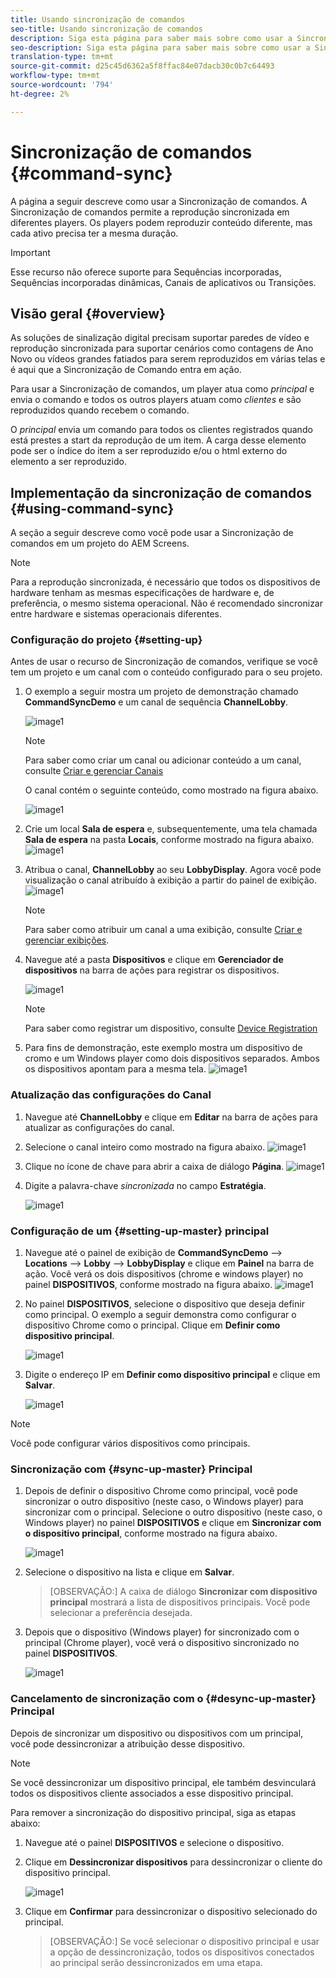 ```yaml
---
title: Usando sincronização de comandos
seo-title: Usando sincronização de comandos
description: Siga esta página para saber mais sobre como usar a Sincronização de comandos.
seo-description: Siga esta página para saber mais sobre como usar a Sincronização de comandos.
translation-type: tm+mt
source-git-commit: d25c45d6362a5f8ffac84e07dacb30c0b7c64493
workflow-type: tm+mt
source-wordcount: '794'
ht-degree: 2%

---
```



# Sincronização de comandos {#command-sync}

A página a seguir descreve como usar a Sincronização de comandos. A Sincronização de comandos permite a reprodução sincronizada em diferentes players. Os players podem reproduzir conteúdo diferente, mas cada ativo precisa ter a mesma duração.

>[!IMPORTANT]
>
>Esse recurso não oferece suporte para Sequências incorporadas, Sequências incorporadas dinâmicas, Canais de aplicativos ou Transições.

## Visão geral {#overview}

As soluções de sinalização digital precisam suportar paredes de vídeo e reprodução sincronizada para suportar cenários como contagens de Ano Novo ou vídeos grandes fatiados para serem reproduzidos em várias telas e é aqui que a Sincronização de Comando entra em ação.

Para usar a Sincronização de comandos, um player atua como *principal* e envia o comando e todos os outros players atuam como *clientes* e são reproduzidos quando recebem o comando.

O *principal* envia um comando para todos os clientes registrados quando está prestes a start da reprodução de um item. A carga desse elemento pode ser o índice do item a ser reproduzido e/ou o html externo do elemento a ser reproduzido.

## Implementação da sincronização de comandos {#using-command-sync}

A seção a seguir descreve como você pode usar a Sincronização de comandos em um projeto do AEM Screens.

>[!NOTE]
>
>Para a reprodução sincronizada, é necessário que todos os dispositivos de hardware tenham as mesmas especificações de hardware e, de preferência, o mesmo sistema operacional. Não é recomendado sincronizar entre hardware e sistemas operacionais diferentes.

### Configuração do projeto {#setting-up}

Antes de usar o recurso de Sincronização de comandos, verifique se você tem um projeto e um canal com o conteúdo configurado para o seu projeto.

1. O exemplo a seguir mostra um projeto de demonstração chamado **CommandSyncDemo** e um canal de sequência **ChannelLobby**.

   ![image1](assets/command-sync/command-sync1-1.png)

   >[!NOTE]
   >
   >Para saber como criar um canal ou adicionar conteúdo a um canal, consulte [Criar e gerenciar Canais](/help/user-guide/managing-channels.md)

   O canal contém o seguinte conteúdo, como mostrado na figura abaixo.

   ![image1](assets/command-sync/command-sync2-1.png)

1. Crie um local **Sala de espera** e, subsequentemente, uma tela chamada **Sala de espera** na pasta **Locais**, conforme mostrado na figura abaixo.
   ![image1](assets/command-sync/command-sync3-1.png)

1. Atribua o canal, **ChannelLobby** ao seu **LobbyDisplay**. Agora você pode visualização o canal atribuído à exibição a partir do painel de exibição.
   ![image1](assets/command-sync/command-sync4-1.png)

   >[!NOTE]
   >
   >Para saber como atribuir um canal a uma exibição, consulte [Criar e gerenciar exibições](/help/user-guide/managing-displays.md).

1. Navegue até a pasta **Dispositivos** e clique em **Gerenciador de dispositivos** na barra de ações para registrar os dispositivos.

   ![image1](assets/command-sync5.png)

   >[!NOTE]
   >
   >Para saber como registrar um dispositivo, consulte [Device Registration](/help/user-guide/device-registration.md)

1. Para fins de demonstração, este exemplo mostra um dispositivo de cromo e um Windows player como dois dispositivos separados. Ambos os dispositivos apontam para a mesma tela.
   ![image1](assets/command-sync6.png)

### Atualização das configurações do Canal

1. Navegue até **ChannelLobby** e clique em **Editar** na barra de ações para atualizar as configurações do canal.

1. Selecione o canal inteiro como mostrado na figura abaixo.
   ![image1](assets/command-sync/command-sync7-1.png)

1. Clique no ícone de chave para abrir a caixa de diálogo **Página**.
   ![image1](assets/command-sync/command-sync8-1.png)

1. Digite a palavra-chave *sincronizada* no campo **Estratégia**.

   ![image1](assets/command-sync/command-sync9-1.png)


### Configuração de um {#setting-up-master} principal

1. Navegue até o painel de exibição de **CommandSyncDemo** —> **Locations** —> **Lobby** —> **LobbyDisplay** e clique em **Painel** na barra de ação.
Você verá os dois dispositivos (chrome e windows player) no painel **DISPOSITIVOS**, conforme mostrado na figura abaixo.
   ![image1](assets/command-sync/command-sync10-1.png)

1. No painel **DISPOSITIVOS**, selecione o dispositivo que deseja definir como principal. O exemplo a seguir demonstra como configurar o dispositivo Chrome como o principal. Clique em **Definir como dispositivo principal**.

   ![image1](assets/command-sync/command-sync11-1.png)

1. Digite o endereço IP em **Definir como dispositivo principal** e clique em **Salvar**.

   ![image1](assets/command-sync/command-sync12-1.png)

>[!NOTE]
>
>Você pode configurar vários dispositivos como principais.

### Sincronização com {#sync-up-master} Principal

1. Depois de definir o dispositivo Chrome como principal, você pode sincronizar o outro dispositivo (neste caso, o Windows player) para sincronizar com o principal.
Selecione o outro dispositivo (neste caso, o Windows player) no painel **DISPOSITIVOS** e clique em **Sincronizar com o dispositivo principal**, conforme mostrado na figura abaixo.

   ![image1](assets/command-sync/command-sync13-1.png)

1. Selecione o dispositivo na lista e clique em **Salvar**.

   >[OBSERVAÇÃO:]
   > A caixa de diálogo **Sincronizar com dispositivo principal** mostrará a lista de dispositivos principais. Você pode selecionar a preferência desejada.

1. Depois que o dispositivo (Windows player) for sincronizado com o principal (Chrome player), você verá o dispositivo sincronizado no painel **DISPOSITIVOS**.

   ![image1](assets/command-sync/command-sync14-1.png)

### Cancelamento de sincronização com o {#desync-up-master} Principal

Depois de sincronizar um dispositivo ou dispositivos com um principal, você pode dessincronizar a atribuição desse dispositivo.

>[!NOTE]
>
>Se você dessincronizar um dispositivo principal, ele também desvinculará todos os dispositivos cliente associados a esse dispositivo principal.

Para remover a sincronização do dispositivo principal, siga as etapas abaixo:

1. Navegue até o painel **DISPOSITIVOS** e selecione o dispositivo.

1. Clique em **Dessincronizar dispositivos** para dessincronizar o cliente do dispositivo principal.

   ![image1](assets/command-sync/command-sync15-1.png)

1. Clique em **Confirmar** para dessincronizar o dispositivo selecionado do principal.

   >[OBSERVAÇÃO:]
   > Se você selecionar o dispositivo principal e usar a opção de dessincronização, todos os dispositivos conectados ao principal serão dessincronizados em uma etapa.
